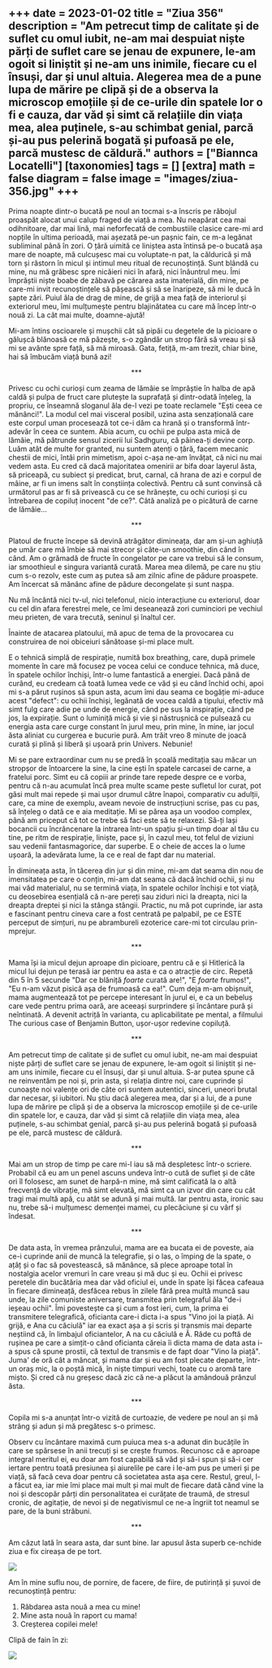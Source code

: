 
+++
date = 2023-01-02
title = "Ziua 356"
description = "Am petrecut timp de calitate și de suflet cu omul iubit, ne-am mai despuiat niște părți de suflet care se jenau de expunere, le-am ogoit si liniștit și ne-am uns inimile, fiecare cu el însuși, dar și unul altuia. Alegerea mea de a pune lupa de mărire pe clipă și de a observa la microscop emoțiile și de ce-urile din spatele lor o fi e cauza, dar văd și simt că relațiile din viața mea, alea puținele, s-au schimbat genial, parcă și-au pus pelerină bogată și pufoasă pe ele, parcă mustesc de căldură."
authors = ["Biannca Locatelli"]
[taxonomies]
tags = []
[extra]
math = false
diagram = false
image = "images/ziua-356.jpg"
+++
---

Prima noapte dintr-o bucată pe noul an tocmai s-a înscris pe răbojul proaspăt alocat unui calup fraged de viață a mea. Nu neapărat cea mai odihnitoare, dar mai lină, mai neforfecată de combustiile clasice care-mi ard nopțile în ultima perioadă, mai așezată pe-un pașnic fain, ce m-a legănat subliminal până în zori. O țâră uimită ce liniștea asta întinsă pe-o bucată așa mare de noapte, mă culcușesc mai cu voluptate-n pat, la căldurică și mă torn și răstorn în micul și intimul meu ritual de recunoștință. Sunt blândă cu mine, nu mă grăbesc spre nicăieri nici în afară, nici înăuntrul meu. Îmi împrăștii niște boabe de zăbavă pe cărarea asta imaterială, din mine, pe care-mi invit recunoștințele să pășească și să se înaripeze, să mi le ducă în șapte zări. Puiul ăla de drag de mine, de grijă a mea față de interiorul și exteriorul meu, îmi mulțumește pentru blajinătatea cu care mă încep într-o nouă zi. La cât mai multe, doamne-ajută!

Mi-am întins oscioarele și mușchii cât să pipăi cu degetele de la picioare o gălușcă blănoasă ce mă păzește, s-o zgândăr un strop fără să vreau și să mi se avânte spre față, să mă miroasă. Gata, fetiță, m-am trezit, chiar bine, hai să îmbucăm viață bună azi!

<p style="text-align: center;">***</p>

Privesc cu ochi curioși cum zeama de lămâie se împrăștie în halba de apă caldă și pulpa de fruct care plutește la suprafață și dintr-odată înțeleg, la propriu, ce înseamnă sloganul ăla de-l vezi pe toate reclamele "Ești ceea ce mănânci!". La modul cel mai visceral posibil, uzina asta senzațională care este corpul uman procesează tot ce-i dăm ca hrană și o transformă într-adevăr în ceea ce suntem. Abia acum, cu ochii pe pulpa asta mică de lămâie, mă pătrunde sensul zicerii lui Sadhguru, că pâinea-ți devine corp. Luăm atât de multe for granted, nu suntem atenți o țâră, facem mecanic chestii de mici, întâi prin mimetism, apoi c-așa ne-am învățat, că nici nu mai vedem asta. Eu cred că dacă majoritatea omenirii ar bifa doar layerul ăsta, să priceapă, cu subiect și predicat, brut, carnal, că hrana de azi e corpul de mâine, ar fi un imens salt în conștiința colectivă. Pentru că sunt convinsă că următorul pas ar fi să privească cu ce se hrănește, cu ochi curioși și cu întrebarea de copiluț inocent "de ce?". Câtă analiză pe o picătură de carne de lămâie…

<p style="text-align: center;">***</p>

Platoul de fructe începe să devină atrăgător dimineața, dar am și-un aghiuță pe umăr care mă îmbie să mai strecor și câte-un smoothie, din când în când. Am o grămadă de fructe în congelator pe care va trebui să le consum, iar smoothieul e singura variantă curată. Marea mea dilemă, pe care nu știu cum s-o rezolv, este cum aș putea să am zilnic afine de pădure proaspete. Am încercat să mănânc afine de pădure decongelate și sunt nașpa.

Nu mă încântă nici tv-ul, nici telefonul, nicio interacțiune cu exteriorul, doar cu cel din afara ferestrei mele, ce îmi deseanează zori cuminciori pe vechiul meu prieten, de vara trecută, seninul și înaltul cer.

Înainte de atacarea platoului, mă apuc de tema de la provocarea cu construirea de noi obiceiuri sănătoase și-mi place mult.

E o tehnică simplă de respirație, numită box breathing, care, după primele momente în care mă focusez pe vocea celui ce conduce tehnica, mă duce, în spatele ochilor închiși, într-o lume fantastică a energiei. Dacă până de curând, eu credeam că toată lumea vede ce văd și eu când închid ochi, apoi mi s-a părut rușinos să spun asta, acum îmi dau seama ce bogăție mi-aduce acest "defect": cu ochii închiși, legănată de vocea caldă a tipului, efectiv mă simt fulg care adie pe unde de energie, când pe sus la inspirație, când pe jos, la expirație. Sunt o luminiță mică și vie și năstrușnică ce pulsează cu energia asta care curge constant în jurul meu, prin mine, în mine, iar jocul ăsta aliniat cu curgerea e bucurie pură. Am trăit vreo 8 minute de joacă curată și plină și liberă și ușoară prin Univers. Nebunie!

Mi se pare extraordinar cum nu se predă în școală meditația sau măcar un stropșor de întoarcere la sine, la cine ești în spatele carcasei de carne, a fratelui porc. Simt eu că copiii ar prinde tare repede despre ce e vorba, pentru că n-au acumulat încă prea multe scame peste sufletul lor curat, pot găsi mult mai repede și mai ușor drumul către înapoi, comparativ cu adulții, care, ca mine de exemplu, aveam nevoie de instrucțiuni scrise, pas cu pas, să înțeleg o dată ce e aia meditație. Mi se părea așa un voodoo complex, până am priceput că tot ce trebe să faci este să te relaxezi. Să-ți lași bocancii cu încrâncenare la intrarea într-un spațiu și-un timp doar al tău cu tine, pe ritm de respirație, liniște, pace și, în cazul meu, tot felul de viziuni sau vedenii fantasmagorice, dar superbe. E o cheie de acces la o lume ușoară, la adevărata lume, la ce e real de fapt dar nu material.

În dimineața asta, în tăcerea din jur și din mine, mi-am dat seama din nou de imensitatea pe care o conțin, mi-am dat seama că dacă închid ochii, și nu mai văd materialul, nu se termină viața, în spatele ochilor închiși e tot viață, cu deosebirea esențială că n-are pereți sau ziduri nici la dreapta, nici la dreapta dreptei și nici la stânga stângii. Practic, nu mă pot cuprinde, iar asta e fascinant pentru cineva care a fost centrată pe palpabil, pe ce ESTE perceput de simțuri, nu pe abrambureli ezoterice care-mi tot circulau prin-mprejur.

<p style="text-align: center;">***</p>

Mama își ia micul dejun aproape din picioare, pentru că e și Hitlerică la micul lui dejun pe terasă iar pentru ea asta e ca o atracție de circ. Repetă din 5 în 5 secunde "Dar ce blăniță _foarte_ curată are!", "E _foarte_ frumos!", "Eu n-am văzut pisică așa de frumoasă ca ea!". Cum deja m-am obișnuit, mama augmentează tot pe percepe interesant în jurul ei, e ca un bebeluș care vede pentru prima oară, are aceeași surprindere și încântare pură și neîntinată. A devenit actriță în varianta, cu aplicabilitate pe mental, a filmului The curious case of Benjamin Button, ușor-ușor redevine copiluță.

<p style="text-align: center;">***</p>

Am petrecut timp de calitate și de suflet cu omul iubit, ne-am mai despuiat niște părți de suflet care se jenau de expunere, le-am ogoit si liniștit și ne-am uns inimile, fiecare cu el însuși, dar și unul altuia. S-ar putea spune că ne reinventăm pe noi și, prin asta, și relația dintre noi, care cuprinde și cunoaște noi valențe ori de câte ori suntem autentici, sinceri, uneori brutal dar necesar, și iubitori. Nu știu dacă alegerea mea, dar și a lui, de a pune lupa de mărire pe clipă și de a observa la microscop emoțiile și de ce-urile din spatele lor, e cauza, dar văd și simt că relațiile din viața mea, alea puținele, s-au schimbat genial, parcă și-au pus pelerină bogată și pufoasă pe ele, parcă mustesc de căldură.

<p style="text-align: center;">***</p>

Mai am un strop de timp pe care mi-l iau să mă despletesc într-o scriere. Probabil că eu am un penel ascuns undeva într-o cută de suflet și de câte ori îl folosesc, am sunet de harpă-n mine, mă simt calificată la o altă frecvență de vibrație, mă simt elevată, mă simt ca un izvor din care cu cât tragi mai multă apă, cu atât se adună și mai multă. Iar pentru asta, ironic sau nu, trebe să-i mulțumesc demenței mamei, cu plecăciune și cu vârf și îndesat.

<p style="text-align: center;">***</p>

De data asta, în vremea prânzului, mama are ea bucata ei de poveste, aia ce-i cuprinde anii de muncă la telegrafie, și o las, o împing de la spate, o ațâț și o fac să povestească, să mănânce, să plece aproape total în nostalgia acelor vremuri în care vreau și mă duc și eu. Ochii ei privesc peretele din bucătăria mea dar văd oficiul ei, unde în spate își făcea cafeaua în fiecare dimineață, desfăcea rebus în zilele fără prea multă muncă sau unde, la zile comuniste aniversare, transmitea prin telegraful ăla "de-i ieșeau ochii". Îmi povestește ca și cum a fost ieri, cum, la prima ei transmitere telegrafică, oficianta care-i dicta i-a spus "Vino joi la piață. Ai grijă, e Ana cu căciulă" iar ea exact așa a și scris și transmis mai departe neștiind că, în limbajul oficiantelor, A na cu căciulă e Ă. Râde cu poftă de rușinea pe care a simțit-o când oficianta căreia îi dicta mama de data asta i-a spus că spune prostii, că textul de transmis e de fapt doar "Vino la piață". Juma' de oră cât a mâncat, și mama dar și eu am fost plecate departe, într-un oraș mic, la o poștă mică, în niște timpuri vechi, toate cu o aromă tare mișto. Și cred că nu greșesc dacă zic că ne-a plăcut la amândouă prânzul ăsta.

<p style="text-align: center;">***</p>

Copila mi s-a anunțat într-o vizită de curtoazie, de vedere pe noul an și mă strâng și adun și mă pregătesc s-o primesc.

Observ cu încântare maximă cum puiuca mea s-a adunat din bucățile în care se spărsese în anii trecuți și se crește frumos. Recunosc că e aproape integral meritul ei, eu doar am fost capabilă să văd și să-i spun și să-i cer iertare pentru toată presiunea și aiurelile pe care i le-am pus pe umeri și pe viață, să facă ceva doar pentru că societatea asta așa cere. Restul, greul, l-a făcut ea, iar mie îmi place mai mult și mai mult de fiecare dată când vine la noi și descopăr părți din personalitatea ei curățate de traumă, de stresul cronic, de agitație, de nevoi și de negativismul ce ne-a îngriit tot neamul se pare, de la buni străbuni.

<p style="text-align: center;">***</p>

Am căzut lată în seara asta, dar sunt bine. Iar apusul ăsta superb ce-nchide ziua e fix cireașa de pe tort.

<div class="flex justify-center">
  <img src="images/356-1024x576.jpeg" />
</div>

Am în mine suflu nou, de pornire, de facere, de fiire, de putirință și șuvoi de recunoștință pentru:
1. Răbdarea asta nouă a mea cu mine!
2. Mine asta nouă în raport cu mama!
3. Creșterea copilei mele!

Clipă de fain în zi:

<div class="flex justify-center">
  <img src="images/356-2-1024x768.jpeg" />
</div>

